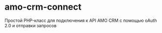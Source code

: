 # amo-crm-connect
Простой PHP-класс для подключения к API AMO CRM с помощью oAuth 2.0 и отправки запросов